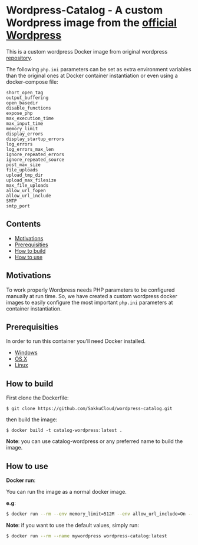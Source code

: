 # Wordpress-Catalog - A custom Wordpress image from the [official Wordpress](https://github.com/docker-library/wordpress)

This is a custom wordpress Docker image from original wordpress [repository](https://github.com/docker-library/wordpress).

The following `php.ini` parameters can be set as extra environment variables than the original ones at Docker container instantiation or even using a docker-compose file:

```env
short_open_tag
output_buffering
open_basedir
disable_functions
expose_php
max_execution_time
max_input_time
memory_limit
display_errors
display_startup_errors
log_errors
log_errors_max_len
ignore_repeated_errors
ignore_repeated_source
post_max_size
file_uploads
upload_tmp_dir
upload_max_filesize
max_file_uploads
allow_url_fopen
allow_url_include
SMTP
smtp_port  
```

## Contents

* [Motivations](https://github.com/SakkuCloud/wordpress-catalog#motivations)
* [Prerequisities](https://github.com/SakkuCloud/wordpress-catalog#Prerequisities)
* [How to build](https://github.com/SakkuCloud/wordpress-catalog#how-to-build)
* [How to use](https://github.com/SakkuCloud/wordpress-catalog#how-to-use)

## Motivations

To work properly Wordpress needs PHP parameters to be configured manually at run time. So, we have created a custom wordpress docker images to easily configure the most important `php.ini` parameters at container instantiation.

## Prerequisities

In order to run this container you'll need Docker installed.

* [Windows](https://docs.docker.com/windows/started)
* [OS X](https://docs.docker.com/mac/started/)
* [Linux](https://docs.docker.com/linux/started/)

## How to build

First clone the Dockerfile:
```shell
$ git clone https://github.com/SakkuCloud/wordpress-catalog.git
```
then build the image:

```shell
$ docker build -t catalog-wordpress:latest .
```
**Note**: you can use catalog-wordpress or any preferred name to build the image.

## How to use

**Docker run**:

You can run the image as a normal docker image.

**e.g**:

 ```bash
 $ docker run --rm --env memory_limit=512M --env allow_url_include=On --name mywordpress wordpress-catalog:latest
  ```
**Note**: if you want to use the default values, simply run:

```bash
$ docker run --rm --name mywordpress wordpress-catalog:latest
```
